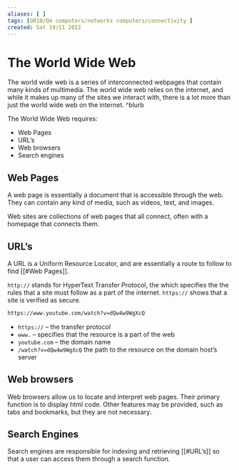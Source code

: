 ```yaml
---
aliases: [ ]
tags: [GR10/Q4 computers/networks computers/connectivity ]
created: Sat 19/11 2022
---
```

# The World Wide Web
The world wide web is a series of interconnected webpages that contain many kinds of multimedia. The world wide web relies on the internet, and while it makes up many of the sites we interact with, there is a lot more than just the world wide web on the internet. ^blurb

The World Wide Web requires:
- Web Pages
- URL’s
- Web browsers
- Search engines

## Web Pages
A web page is essentially a document that is accessible through the web. They can contain any kind of media, such as videos, text, and images.

Web sites are collections of web pages that all connect, often with a homepage that connects them. 

## URL’s 
A URL is a Uniform Resource Locator, and are essentially a route to follow to find [[#Web Pages]]. 

`http://` stands for HyperText Transfer Protocol, the which specifies the the rules that a site must follow as a part of the internet. `https://` shows that a site is verified as secure.

```html
https://www.youtube.com/watch?v=dQw4w9WgXcQ
```

- `https://` – the transfer protocol
- `www.` – specifies that the resource is a part of the web
- `youtube.com` – the domain name
- `/watch?v=dQw4w9WgXcQ` the path to the resource on the domain host’s server 

## Web browsers
Web browsers allow us to locate and interpret web pages. Their primary function is to display html code. Other features may be provided, such as tabs and bookmarks, but they are not necessary. 

## Search Engines
Search engines are responsible for indexing and retrieving [[#URL’s]] so that a user can access them through a search function. 